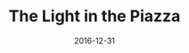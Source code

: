 ---
layout: productions
title: The Light in the Piazza
date: 2016-12-31
opening_date: 2016-12-31
approx_date: year
Theatre: Theatre Jacksonville
venue: Harold K. Smith Playhouse
cast:
crew:
- Director: Michael Lipp
---